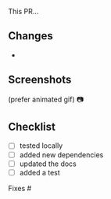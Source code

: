 This PR...

## Changes
-

## Screenshots
(prefer animated gif) :camera:

## Checklist
- [ ] tested locally 
- [ ] added new dependencies
- [ ] updated the docs
- [ ] added a test

Fixes #
